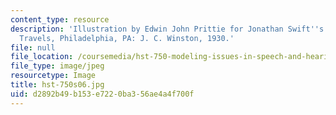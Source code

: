 ```yaml
---
content_type: resource
description: 'Illustration by Edwin John Prittie for Jonathan Swift''s Gulliver''s
  Travels, Philadelphia, PA: J. C. Winston, 1930.'
file: null
file_location: /coursemedia/hst-750-modeling-issues-in-speech-and-hearing-spring-2006/d2892b49b153e7220ba356ae4a4f700f_hst-750s06.jpg
file_type: image/jpeg
resourcetype: Image
title: hst-750s06.jpg
uid: d2892b49-b153-e722-0ba3-56ae4a4f700f
---
```

